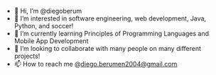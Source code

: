 - 👋 Hi, I’m @diegoberum
- 👀 I’m interested in software engineering, web development, Java, Python, and soccer!
- 🌱 I’m currently learning Principles of Programming Languages and Mobile App Development
- 💞️ I’m looking to collaborate with many people on many different projects!
- 📫 How to reach me @diego.berumen2004@gmail.com

<!---
diegoberum/diegoberum is a ✨ special ✨ repository because its `README.md` (this file) appears on your GitHub profile.
You can click the Preview link to take a look at your changes.
--->
